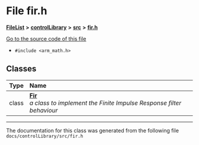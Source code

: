 

# File fir.h



[**FileList**](files.md) **>** [**controlLibrary**](dir_78b365e62f248710669e9a6984210a4a.md) **>** [**src**](dir_0c7b11c8d6d0df41220cb8bbf1e252be.md) **>** [**fir.h**](fir_8h.md)

[Go to the source code of this file](fir_8h_source.md)



* `#include <arm_math.h>`















## Classes

| Type | Name |
| ---: | :--- |
| class | [**Fir**](classFir.md) <br>_a class to implement the Finite Impulse Response filter behaviour_  |



















































------------------------------
The documentation for this class was generated from the following file `docs/controlLibrary/src/fir.h`

